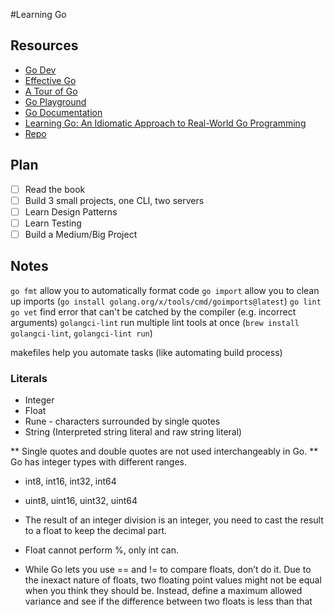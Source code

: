 #Learning Go

## Resources

- [Go Dev](https://go.dev/learn/)
- [Effective Go](https://go.dev/doc/effective_go)
- [A Tour of Go](https://tour.golang.org/)
- [Go Playground](http://play.golang.org/)
- [Go Documentation](https://pkg.go.dev/)
- [Learning Go: An Idiomatic Approach to Real-World Go Programming](https://www.oreilly.com/library/view/learning-go-an/9781492077203/)
- [Repo](https://github.com/learning-go-book)

## Plan

- [ ] Read the book
- [ ] Build 3 small projects, one CLI, two servers
- [ ] Learn Design Patterns
- [ ] Learn Testing
- [ ] Build a Medium/Big Project

## Notes

`go fmt` allow you to automatically format code
`go import` allow you to clean up imports (`go install golang.org/x/tools/cmd/goimports@latest`)
`go lint`
`go vet` find error that can't be catched by the compiler (e.g. incorrect arguments)
`golangci-lint` run multiple lint tools at once (`brew install golangci-lint`, `golangci-lint run`)

makefiles help you automate tasks (like automating build process)

### Literals

- Integer
- Float
- Rune - characters surrounded by single quotes
- String (Interpreted string literal and raw string literal)

** Single quotes and double quotes are not used interchangeably in Go. **
Go has integer types with different ranges.

- int8, int16, int32, int64
- uint8, uint16, uint32, uint64

- The result of an integer division is an integer, you need to cast the result to a float to keep the decimal part.
- Float cannot perform %, only int can.
- While Go lets you use == and != to compare floats, don’t do it. Due to the inexact
  nature of floats, two floating point values might not be equal when you think they
  should be. Instead, define a maximum allowed variance and see if the difference
  between two floats is less than that
